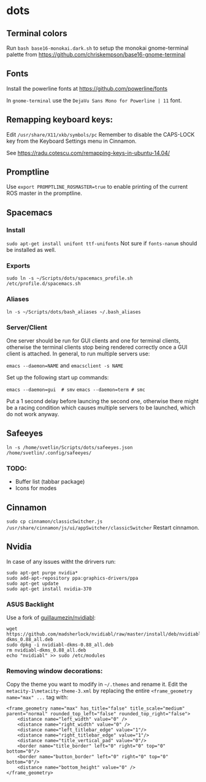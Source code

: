 # dots
## Terminal colors
Run `bash base16-monokai.dark.sh` to setup the monokai gnome-terminal palette from https://github.com/chriskempson/base16-gnome-terminal

## Fonts
Install the powerline fonts at https://github.com/powerline/fonts

In `gnome-terminal` use the `DejaVu Sans Mono for Powerline | 11` font.
## Remapping keyboard keys:
Edit `/usr/share/X11/xkb/symbols/pc`
Remember to disable the CAPS-LOCK key from the Keyboard Settings menu in Cinnamon.

See https://radu.cotescu.com/remapping-keys-in-ubuntu-14.04/
## Promptline
Use `export PROMPTLINE_ROSMASTER=true` to enable printing of the current
ROS master in the promptline.
## Spacemacs
### Install
`sudo apt-get install unifont ttf-unifonts`
Not sure if `fonts-nanum` should be installed as well.

### Exports
`sudo ln -s ~/Scripts/dots/spacemacs_profile.sh /etc/profile.d/spacemacs.sh`

### Aliases
`ln -s ~/Scripts/dots/bash_aliases ~/.bash_aliases`

### Server/Client
One server should be run for GUI clients and one for terminal clients,
otherwise the terminal clients stop being rendered correctly once
a GUI client is attached. In general, to run multiple servers use:

`emacs --daemon=NAME` and `emacsclient -s NAME`

Set up the following start up commands:

`emacs --daemon=gui  # smv`
`emacs --daemon=term # smc`

Put a 1 second delay before launcing the second one, otherwise there might be a racing condition which causes multiple servers to be launched, which do not work anyway.

## Safeeyes
`ln -s /home/svetlin/Scripts/dots/safeeyes.json /home/svetlin/.config/safeeyes/`

### TODO:
* Buffer list (tabbar package)
* Icons for modes

## Cinnamon
`sudo cp cinnamon/classicSwitcher.js /usr/share/cinnamon/js/ui/appSwitcher/classicSwitcher`
Restart cinnamon.

## Nvidia

In case of any issues witht the drirvers run:
```
sudo apt-get purge nvidia*
sudo add-apt-repository ppa:graphics-drivers/ppa
sudo apt-get update
sudo apt-get install nvidia-370
```

### ASUS Backlight

Use a fork of [guillaumezin/nvidiabl](https://github.com/guillaumezin/nvidiabl):

```
wget https://github.com/madsherlock/nvidiabl/raw/master/install/deb/nvidiabl-dkms_0.88_all.deb
sudo dpkg -i nvidiabl-dkms-0.88_all.deb
rm nvidiabl-dkms_0.88_all.deb
echo "nvidiabl" >> sudo /etc/modules
```

### Removing window decorations:

Copy the theme you want to modify in `~/.themes` and rename it. Edit the `metacity-1\metacity-theme-3.xml` by replacing the entire `<frame_geometry name="max" ...` tag with:

```
<frame_geometry name="max" has_title="false" title_scale="medium" parent="normal" rounded_top_left="false" rounded_top_right="false">
	<distance name="left_width" value="0" />
	<distance name="right_width" value="0" />
	<distance name="left_titlebar_edge" value="1"/>
	<distance name="right_titlebar_edge" value="1"/>
	<distance name="title_vertical_pad" value="0"/>
	<border name="title_border" left="0" right="0" top="0" bottom="0"/>
	<border name="button_border" left="0" right="0" top="0" bottom="0"/>
	<distance name="bottom_height" value="0" />
</frame_geometry>
```

